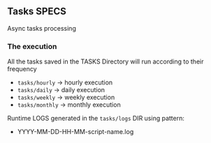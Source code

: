 ## Tasks SPECS

Async tasks processing

### The execution 

All the tasks saved in the TASKS Directory will run according to their frequency 

- `tasks/hourly` -> hourly execution
- `tasks/daily` -> daily execution
- `tasks/weekly` -> weekly execution
- `tasks/monthly` -> monthly execution

Runtime LOGS generated in the `tasks/logs` DIR using pattern:

- YYYY-MM-DD-HH-MM-script-name.log
